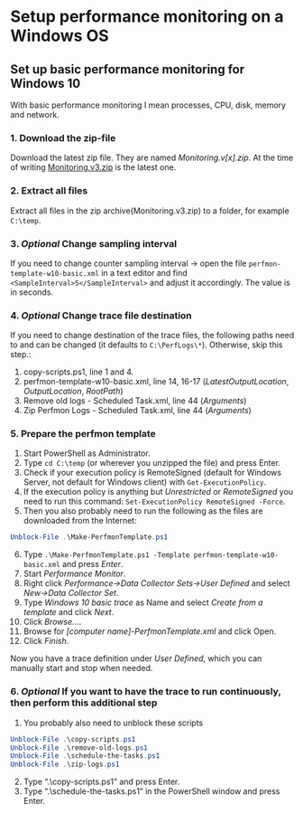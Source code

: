 # Setup performance monitoring on a Windows OS

## Set up basic performance monitoring for Windows 10

With basic performance monitoring I mean processes, CPU, disk, memory and network.

### 1. Download the zip-file
Download the latest zip file. They are named _Monitoring.v[x].zip_.
At the time of writing [Monitoring.v3.zip](/sql-general-governance/Monitoring.v3.zip) is the latest one.

### 2. Extract all files 

Extract all files in the zip archive(Monitoring.v3.zip) to a folder, for example `C:\temp`.

### 3. _Optional_ Change sampling interval

If you need to change counter sampling interval -> open the file `perfmon-template-w10-basic.xml` in a text editor and find `<SampleInterval>5</SampleInterval>` and adjust it accordingly. The value is in seconds.

### 4. _Optional_ Change trace file destination

If you need to change destination of the trace files, the following paths need to and can be changed (it defaults to `C:\PerfLogs\*`). Otherwise, skip this step.:

1. copy-scripts.ps1, line 1 and 4.
2. perfmon-template-w10-basic.xml, line 14, 16-17 (_LatestOutputLocation_, _OutputLocation_, _RootPath_)
3. Remove old logs - Scheduled Task.xml, line 44 (_Arguments_)
4. Zip Perfmon Logs - Scheduled Task.xml, line 44 (_Arguments_)

### 5. Prepare the perfmon template

1. Start PowerShell as Administrator.
2. Type `cd C:\temp` (or wherever you unzipped the file) and press Enter.
3. Check if your execution policy is RemoteSigned (default for Windows Server, not default for Windows client) with `Get-ExecutionPolicy`.
4. If the execution policy is anything but _Unrestricted_ or _RemoteSigned_ you need to run this command: `Set-ExecutionPolicy RemoteSigned -Force`.
5. Then you also probably need to run the following as the files are downloaded from the Internet: 
```powershell
Unblock-File .\Make-PerfmonTemplate.ps1
```
6. Type `.\Make-PerfmonTemplate.ps1 -Template perfmon-template-w10-basic.xml` and press _Enter_.
7. Start _Performance Monitor_.
8. Right click _Performance->Data Collector Sets->User Defined_ and select _New->Data Collector Set_.
9. Type _Windows 10 basic trace_ as Name and select _Create from a template_ and click _Next_.
10. Click _Browse…_.
11. Browse for _[computer name]-PerfmonTemplate.xml_ and click Open.
12. Click _Finish_.

Now you have a trace definition under _User Defined_, which you can manually start and stop when needed.

### 6. _Optional_ If you want to have the trace to run continuously, then perform this additional step

1. You probably also need to unblock these scripts
```powershell
Unblock-File .\copy-scripts.ps1
Unblock-File .\remove-old-logs.ps1
Unblock-File .\schedule-the-tasks.ps1
Unblock-File .\zip-logs.ps1
```
2. Type “.\copy-scripts.ps1” and press Enter.
3. Type “.\schedule-the-tasks.ps1” in the PowerShell window and press Enter.
